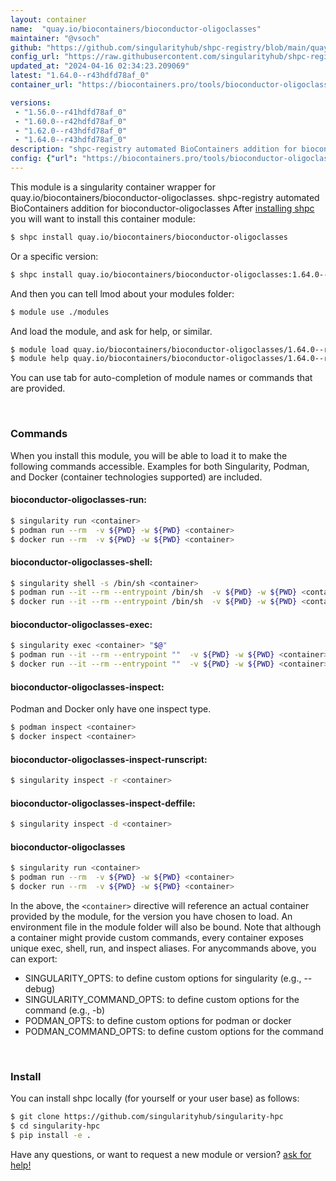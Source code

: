 ```yaml
---
layout: container
name:  "quay.io/biocontainers/bioconductor-oligoclasses"
maintainer: "@vsoch"
github: "https://github.com/singularityhub/shpc-registry/blob/main/quay.io/biocontainers/bioconductor-oligoclasses/container.yaml"
config_url: "https://raw.githubusercontent.com/singularityhub/shpc-registry/main/quay.io/biocontainers/bioconductor-oligoclasses/container.yaml"
updated_at: "2024-04-16 02:34:23.209069"
latest: "1.64.0--r43hdfd78af_0"
container_url: "https://biocontainers.pro/tools/bioconductor-oligoclasses"

versions:
 - "1.56.0--r41hdfd78af_0"
 - "1.60.0--r42hdfd78af_0"
 - "1.62.0--r43hdfd78af_0"
 - "1.64.0--r43hdfd78af_0"
description: "shpc-registry automated BioContainers addition for bioconductor-oligoclasses"
config: {"url": "https://biocontainers.pro/tools/bioconductor-oligoclasses", "maintainer": "@vsoch", "description": "shpc-registry automated BioContainers addition for bioconductor-oligoclasses", "latest": {"1.64.0--r43hdfd78af_0": "sha256:76c3512ecfb2f1e2f1b1b5269dd4d9e248db5e421a45275ecd47f6562e38f3ec"}, "tags": {"1.56.0--r41hdfd78af_0": "sha256:4234faac6dde4903be27ee1bb645853a12bb8a9bcbb22c54c077c1eaa3c98c5a", "1.60.0--r42hdfd78af_0": "sha256:d5800b1124e9983639f41880a8108353229cdd1a7c1051e0db0cde098bc4fd2b", "1.62.0--r43hdfd78af_0": "sha256:cc02e3bc0d788bf007eb13bbd59b0b5117fc60899615ed1cfcca5ba3d578c0b5", "1.64.0--r43hdfd78af_0": "sha256:76c3512ecfb2f1e2f1b1b5269dd4d9e248db5e421a45275ecd47f6562e38f3ec"}, "docker": "quay.io/biocontainers/bioconductor-oligoclasses"}
---
```


This module is a singularity container wrapper for quay.io/biocontainers/bioconductor-oligoclasses.
shpc-registry automated BioContainers addition for bioconductor-oligoclasses
After [installing shpc](#install) you will want to install this container module:


```bash
$ shpc install quay.io/biocontainers/bioconductor-oligoclasses
```

Or a specific version:

```bash
$ shpc install quay.io/biocontainers/bioconductor-oligoclasses:1.64.0--r43hdfd78af_0
```

And then you can tell lmod about your modules folder:

```bash
$ module use ./modules
```

And load the module, and ask for help, or similar.

```bash
$ module load quay.io/biocontainers/bioconductor-oligoclasses/1.64.0--r43hdfd78af_0
$ module help quay.io/biocontainers/bioconductor-oligoclasses/1.64.0--r43hdfd78af_0
```

You can use tab for auto-completion of module names or commands that are provided.

<br>

### Commands

When you install this module, you will be able to load it to make the following commands accessible.
Examples for both Singularity, Podman, and Docker (container technologies supported) are included.

#### bioconductor-oligoclasses-run:

```bash
$ singularity run <container>
$ podman run --rm  -v ${PWD} -w ${PWD} <container>
$ docker run --rm  -v ${PWD} -w ${PWD} <container>
```

#### bioconductor-oligoclasses-shell:

```bash
$ singularity shell -s /bin/sh <container>
$ podman run --it --rm --entrypoint /bin/sh  -v ${PWD} -w ${PWD} <container>
$ docker run --it --rm --entrypoint /bin/sh  -v ${PWD} -w ${PWD} <container>
```

#### bioconductor-oligoclasses-exec:

```bash
$ singularity exec <container> "$@"
$ podman run --it --rm --entrypoint ""  -v ${PWD} -w ${PWD} <container> "$@"
$ docker run --it --rm --entrypoint ""  -v ${PWD} -w ${PWD} <container> "$@"
```

#### bioconductor-oligoclasses-inspect:

Podman and Docker only have one inspect type.

```bash
$ podman inspect <container>
$ docker inspect <container>
```

#### bioconductor-oligoclasses-inspect-runscript:

```bash
$ singularity inspect -r <container>
```

#### bioconductor-oligoclasses-inspect-deffile:

```bash
$ singularity inspect -d <container>
```



#### bioconductor-oligoclasses

```bash
$ singularity run <container>
$ podman run --rm  -v ${PWD} -w ${PWD} <container>
$ docker run --rm  -v ${PWD} -w ${PWD} <container>
```


In the above, the `<container>` directive will reference an actual container provided
by the module, for the version you have chosen to load. An environment file in the
module folder will also be bound. Note that although a container
might provide custom commands, every container exposes unique exec, shell, run, and
inspect aliases. For anycommands above, you can export:

 - SINGULARITY_OPTS: to define custom options for singularity (e.g., --debug)
 - SINGULARITY_COMMAND_OPTS: to define custom options for the command (e.g., -b)
 - PODMAN_OPTS: to define custom options for podman or docker
 - PODMAN_COMMAND_OPTS: to define custom options for the command

<br>

### Install

You can install shpc locally (for yourself or your user base) as follows:

```bash
$ git clone https://github.com/singularityhub/singularity-hpc
$ cd singularity-hpc
$ pip install -e .
```

Have any questions, or want to request a new module or version? [ask for help!](https://github.com/singularityhub/singularity-hpc/issues)